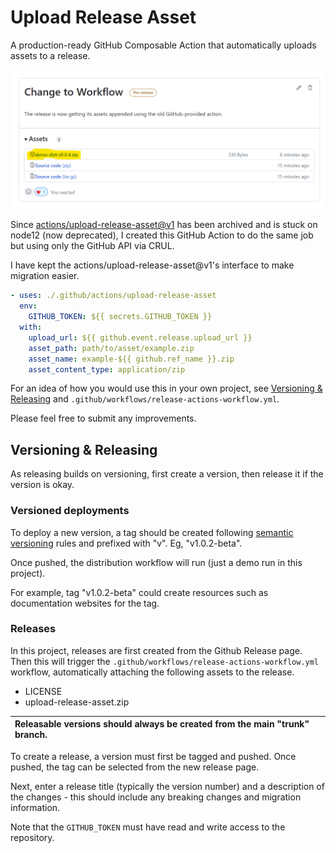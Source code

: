 # Upload Release Asset
A production-ready GitHub Composable Action that automatically uploads assets to a release.  

![Screenshot](demo-screenshot.png)

Since [actions/upload-release-asset@v1](https://github.com/actions/upload-release-asset) has been archived and is stuck on node12 (now deprecated), I created this GitHub Action to do the same job but using only the GitHub API via CRUL.

I have kept the actions/upload-release-asset@v1's interface to make migration easier. 

```yaml
- uses: ./.github/actions/upload-release-asset
  env:
    GITHUB_TOKEN: ${{ secrets.GITHUB_TOKEN }}
  with:
    upload_url: ${{ github.event.release.upload_url }}
    asset_path: path/to/asset/example.zip
    asset_name: example-${{ github.ref_name }}.zip
    asset_content_type: application/zip
```

For an idea of how you would use this in your own project, see [Versioning & Releasing](#Versioning--Releasing) and `.github/workflows/release-actions-workflow.yml`.

Please feel free to submit any improvements. 


## Versioning & Releasing

As releasing builds on versioning, first create a version, then release it if the version is okay.

### Versioned deployments

To deploy a new version, a tag should be created following [semantic versioning](https://semver.org/) rules and prefixed with "v". Eg, "v1.0.2-beta".

Once pushed, the distribution workflow will run (just a demo run in this project).

For example, tag "v1.0.2-beta" could create resources such as documentation websites for the tag.


### Releases

In this project, releases are first created from the Github Release page. Then this will trigger the `.github/workflows/release-actions-workflow.yml` workflow, automatically attaching the following assets to the release.

- LICENSE
- upload-release-asset.zip

| Releasable versions should always be created from the main "trunk" branch. |
| :--- |

To create a release, a version must first be tagged and pushed. Once pushed, the tag can be selected from the new release page.

Next, enter a release title (typically the version number) and a description of the changes - this should include any breaking changes and migration information.

Note that the `GITHUB_TOKEN` must have read and write access to the repository.

